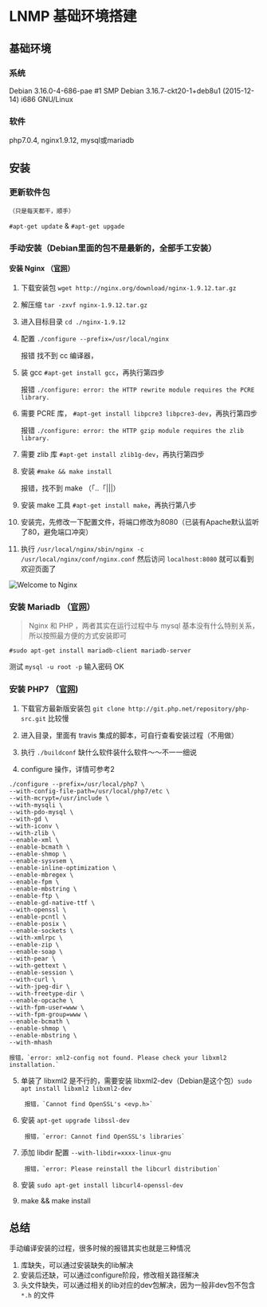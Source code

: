 # LNMP 基础环境搭建


<!--more-->
## 基础环境

### 系统

Debian 3.16.0-4-686-pae #1 SMP Debian 3.16.7-ckt20-1+deb8u1 (2015-12-14) i686 GNU/Linux

### 软件

php7.0.4, nginx1.9.12, mysql或mariadb

## 安装

### 更新软件包

    （只是每天都干，顺手）

`#apt-get update` & `#apt-get upgade`

### 手动安装（Debian里面的包不是最新的，全部手工安装）

#### 安装 Nginx （[官网](http://nginx.org/)）

1. 下载安装包 `wget http://nginx.org/download/nginx-1.9.12.tar.gz`

2. 解压缩 `tar -zxvf nginx-1.9.12.tar.gz`

3. 进入目标目录 `cd ./nginx-1.9.12`

4. 配置 `./configure --prefix=/usr/local/nginx` 

    报错 找不到 cc 编译器，

5. 装 gcc `#apt-get install gcc`，再执行第四步

    报错 `./configure: error: the HTTP rewrite module requires the PCRE library.` 
    
6. 需要 PCRE 库， `#apt-get install libpcre3 libpcre3-dev`，再执行第四步

    报错 `./configure: error: the HTTP gzip module requires the zlib library.`

7. 需要 zlib 库 `#apt-get install zlib1g-dev`，再执行第四步

8. 安装 `#make && make install`

    报错，找不到 make （「..「|||）
    
9. 安装 make 工具 `#apt-get install make`，再执行第八步
    
10. 安装完，先修改一下配置文件，将端口修改为8080（已装有Apache默认监听了80，避免端口冲突）

11. 执行 `/usr/local/nginx/sbin/nginx -c /usr/local/nginx/conf/nginx.conf` 然后访问 `localhost:8080` 就可以看到欢迎页面了

![Welcome to Nginx](https://gitee.com/toddlam/Colony/raw/master/pic/2020-05-10/E4Xpkl.png "Welcome to Nginx")

### 安装 Mariadb （[官网](http://mariadb.org/)）

> Nginx 和 PHP ，两者其实在运行过程中与 mysql 基本没有什么特别关系，所以按照最方便的方式安装即可

`#sudo apt-get install mariadb-client mariadb-server` 

测试 `mysql -u root -p` 输入密码 OK

### 安装 PHP7 （[官网](http://php.net/))

1. 下载官方最新版安装包 `git clone http://git.php.net/repository/php-src.git` 比较慢

2. 进入目录，里面有 travis 集成的脚本，可自行查看安装过程（不用做）

3. 执行 `./buildconf` 缺什么软件装什么软件～～不一一细说

4. configure 操作，详情可参考2

```configure
./configure --prefix=/usr/local/php7 \
--with-config-file-path=/usr/local/php7/etc \
--with-mcrypt=/usr/include \
--with-mysqli \
--with-pdo-mysql \
--with-gd \
--with-iconv \
--with-zlib \
--enable-xml \
--enable-bcmath \
--enable-shmop \
--enable-sysvsem \
--enable-inline-optimization \
--enable-mbregex \
--enable-fpm \
--enable-mbstring \
--enable-ftp \
--enable-gd-native-ttf \
--with-openssl \
--enable-pcntl \
--enable-posix \
--enable-sockets \
--with-xmlrpc \
--enable-zip \
--enable-soap \
--with-pear \
--with-gettext \
--enable-session \
--with-curl \
--with-jpeg-dir \
--with-freetype-dir \
--enable-opcache \
--with-fpm-user=www \
--with-fpm-group=www \
--enable-bcmath \
--enable-shmop \
--enable-mbstring \
--with-mhash
```

    报错，`error: xml2-config not found. Please check your libxml2 installation.`
  
5. 单装了 libxml2 是不行的，需要安装 libxml2-dev（Debian是这个包）`sudo apt install libxml2 libxml2-dev `

        报错，`Cannot find OpenSSL's <evp.h>`

6. 安装 `apt-get upgrade libssl-dev`

        报错，`error: Cannot find OpenSSL's libraries`

7. 添加 libdir 配置 `--with-libdir=xxxx-linux-gnu`

        报错，`error: Please reinstall the libcurl distribution`

8. 安装 `sudo apt-get install libcurl4-openssl-dev`

9. make && make install

## 总结

手动编译安装的过程，很多时候的报错其实也就是三种情况

1. 库缺失，可以通过安装缺失的lib解决
2. 安装后还缺，可以通过configure阶段，修改相关路径解决
3. 头文件缺失，可以通过相关的lib对应的dev包解决，因为一般非dev包不包含 `*.h` 的文件
